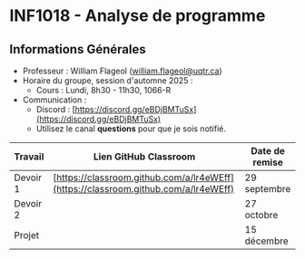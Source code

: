 # INF1018 - Analyse de programme

## Informations Générales

* Professeur : William Flageol (william.flageol@uqtr.ca)
* Horaire du groupe, session d'automne 2025 :
  * Cours : Lundi, 8h30 - 11h30, 1066-R
* Communication :
  * Discord : [https://discord.gg/eBDjBMTuSx](https://discord.gg/eBDjBMTuSx)
  * Utilisez le canal **questions** pour que je sois notifié.

| Travail  | Lien GitHub Classroom                   | Date de remise    |
|----------|-----------------------------------------|-------------------|
| Devoir 1 | [https://classroom.github.com/a/lr4eWEff](https://classroom.github.com/a/lr4eWEff) | 29 septembre |
| Devoir 2 |  | 27 octobre   |
| Projet   |  | 15 décembre  |
